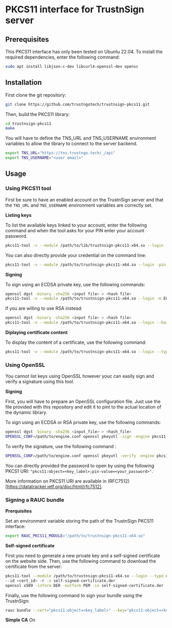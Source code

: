 # PKCS11 interface for TrustnSign server

## Prerequisites

This PKCS11 interface has only been tested on Ubuntu 22.04. To install the required dependencies, enter the following command:

```bash
sudo apt install libjson-c-dev libcurl4-openssl-dev opensc
```

## Installation

First clone the git repository:

```bash
git clone https://github.com/trustngotech/trustnsign-pkcs11.git
```

Then, build the PKCS11 library:

```bash
cd trustnsign-pkcs11
make
```

You will have to define the TNS_URL and TNS_USERNAME environment variables to allow the library to connect to the server backend.

```bash
export TNS_URL="https://tns.trustngo.tech/_/api"
export TNS_USERNAME="<user email>"
```

## Usage

### Using PKCS11 tool

First be sure to have an enabled account on the TrustnSign server and that the `TNS_URL` and `TNS_USERNAME` environment variables are correctly set.

**Listing keys**

To list the available keys linked to your account, enter the following command and when the tool asks for your PIN enter your account password.

```bash
pkcs11-tool -v --module /path/to/lib/trustnsign-pkcs11-x64.so --login -O
```

You can also directly provide your credential on the command line:

```bash
pkcs11-tool -v --module /path/to/trustnsign-pkcs11-x64.so --login -pin <password> -O 
```

**Signing**

To sign using an ECDSA private key, use the following commands:

```bash
openssl dgst -binary -sha256 <input file> > <hash file>
pkcs11-tool -v --module /path/to/trustnsign-pkcs11-x64.so --login -m ECDSA --id <id of an ECDSA private key> -s -i <hash file> -o <signature file>
```

If you are willing to use RSA instead:

```bash
openssl dgst -binary -sha256 <input file> > <hash file>
pkcs11-tool -v --module /path/to/trustnsign-pkcs11-x64.so --login --hash-algorithm sha256 -m RSA-PKCS-PSS --id <id of an RSA private key> -s -i <hash file> -o <signature file>
```

**Diplaying certificate content**

To display the content of a certificate, use the following command:

```bash
pkcs11-tool -v --module /path/to/trustnsign-pkcs11-x64.so --login --type cert -r -d <id of a certificate> | openssl x509 -text -noout
```

### Using OpenSSL

You cannot list keys using OpenSSL however youc can easily sign and verify a signature using this tool.

**Signing**

First, you will have to prepare an OpenSSL configuration file. Just use the file provided with this repository and edit it to pint to the actual location of the dynamic library.

To sign using an ECDSA or RSA private key, use the following commands:

```bash
openssl dgst -binary -sha256 <input_file> > <hash_file>
OPENSSL_CONF=/path/to/engine.conf openssl pkeyutl -sign -engine pkcs11 -keyform engine -inkey "pkcs11:object=<key_label>" -in <hash_file> -out <signature_file>
```

To verify the signature, use the following command :

```bash
OPENSSL_CONF=/path/to/engine.conf openssl pkeyutl -verify -engine pkcs11 -keyform engine -pubin -inkey "pkcs11:object=<key_label>" -in <hash_file> -sigfile <signature_file>
```

You can directly provided the password to open by using the following PKCS1 URI: `"pkcs11:object=<key_label>;pin-value=<your_password>"`.

More information on PKCS11 URI are available in (RFC7512)[https://datatracker.ietf.org/doc/html/rfc7512].

### Signing a RAUC bundle

**Prerquisites**

Set an environment variable storing the path of the TrustnSign PKCS11 interface:
```bash
export RAUC_PKCS11_MODULE="/path/to/trustnsign-pkcs11-x64.so"
```

**Self-signed certificate**

First you need to generate a new private key and a self-signed certificate on the website side. Then, use the following command to download the certificate from the server:

```bash
pkcs11-tool --module /path/to/trustnsign-pkcs11-x64.so --login --type cert \
--id <cert_id> -r -o self-signed-certificate.der
openssl x509 -inform DER -outform PEM -in self-signed-certificate.der -out self-signed-certificate.pem
```

Finally, use the following command to sign your bundle using the TrustnSign:

```bash
rauc bundle --cert="pkcs11:object=<key_label>" --key="pkcs11:object=<key_label>" --keyring=cert.pem </path/to/files> </path/to/bundle>
```

**Simple CA**
On
